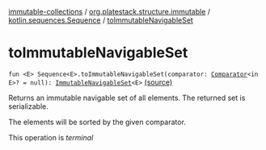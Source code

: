 [immutable-collections](../../index.md) / [org.platestack.structure.immutable](../index.md) / [kotlin.sequences.Sequence](index.md) / [toImmutableNavigableSet](.)

# toImmutableNavigableSet

`fun <E> Sequence<E>.toImmutableNavigableSet(comparator: `[`Comparator`](http://docs.oracle.com/javase/6/docs/api/java/util/Comparator.html)`<in E>? = null): `[`ImmutableNavigableSet`](../-immutable-navigable-set/index.md)`<E>` [(source)](https://github.com/PlateStack/immutable-collections/blob/v0.1.0-alpha/src/main/kotlin/org/platestack/structure/immutable/ImmutableCollections.kt#L305)

Returns an immutable navigable set of all elements. The returned set is serializable.

The elements will be sorted by the given comparator.

This operation is *terminal*

